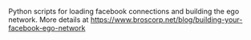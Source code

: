 Python scripts for loading facebook connections and building the ego network.
More details at https://www.broscorp.net/blog/building-your-facebook-ego-network
